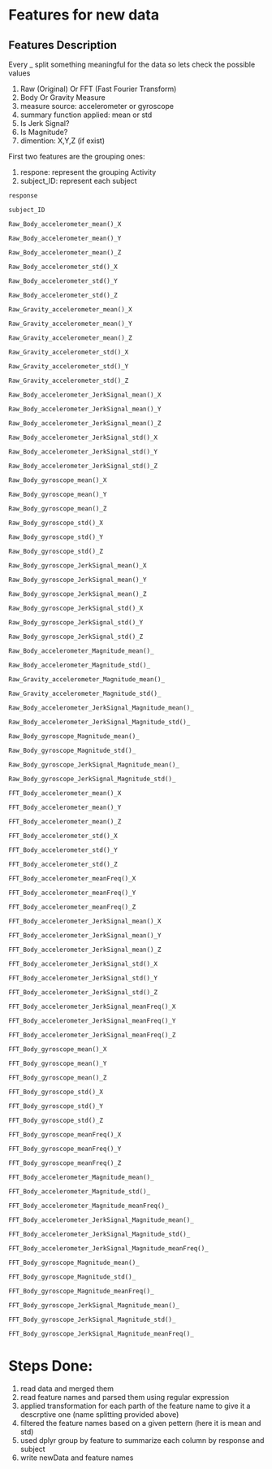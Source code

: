 # Features for new data
## Features Description

Every _ split something meaningful for the data so lets check the possible values

1. Raw (Original) Or FFT (Fast Fourier Transform)
2. Body Or Gravity Measure
3. measure source: accelerometer or gyroscope
4. summary function applied: mean or std
5. Is Jerk Signal? 
6. Is Magnitude?
7. dimention: X,Y,Z (if exist)

First two features are the grouping ones: 

1. respone: represent the grouping Activity
2. subject_ID: represent each subject

```
response

subject_ID

Raw_Body_accelerometer_mean()_X

Raw_Body_accelerometer_mean()_Y

Raw_Body_accelerometer_mean()_Z

Raw_Body_accelerometer_std()_X

Raw_Body_accelerometer_std()_Y

Raw_Body_accelerometer_std()_Z

Raw_Gravity_accelerometer_mean()_X

Raw_Gravity_accelerometer_mean()_Y

Raw_Gravity_accelerometer_mean()_Z

Raw_Gravity_accelerometer_std()_X

Raw_Gravity_accelerometer_std()_Y

Raw_Gravity_accelerometer_std()_Z

Raw_Body_accelerometer_JerkSignal_mean()_X

Raw_Body_accelerometer_JerkSignal_mean()_Y

Raw_Body_accelerometer_JerkSignal_mean()_Z

Raw_Body_accelerometer_JerkSignal_std()_X

Raw_Body_accelerometer_JerkSignal_std()_Y

Raw_Body_accelerometer_JerkSignal_std()_Z

Raw_Body_gyroscope_mean()_X

Raw_Body_gyroscope_mean()_Y

Raw_Body_gyroscope_mean()_Z

Raw_Body_gyroscope_std()_X

Raw_Body_gyroscope_std()_Y

Raw_Body_gyroscope_std()_Z

Raw_Body_gyroscope_JerkSignal_mean()_X

Raw_Body_gyroscope_JerkSignal_mean()_Y

Raw_Body_gyroscope_JerkSignal_mean()_Z

Raw_Body_gyroscope_JerkSignal_std()_X

Raw_Body_gyroscope_JerkSignal_std()_Y

Raw_Body_gyroscope_JerkSignal_std()_Z

Raw_Body_accelerometer_Magnitude_mean()_

Raw_Body_accelerometer_Magnitude_std()_

Raw_Gravity_accelerometer_Magnitude_mean()_

Raw_Gravity_accelerometer_Magnitude_std()_

Raw_Body_accelerometer_JerkSignal_Magnitude_mean()_

Raw_Body_accelerometer_JerkSignal_Magnitude_std()_

Raw_Body_gyroscope_Magnitude_mean()_

Raw_Body_gyroscope_Magnitude_std()_

Raw_Body_gyroscope_JerkSignal_Magnitude_mean()_

Raw_Body_gyroscope_JerkSignal_Magnitude_std()_

FFT_Body_accelerometer_mean()_X

FFT_Body_accelerometer_mean()_Y

FFT_Body_accelerometer_mean()_Z

FFT_Body_accelerometer_std()_X

FFT_Body_accelerometer_std()_Y

FFT_Body_accelerometer_std()_Z

FFT_Body_accelerometer_meanFreq()_X

FFT_Body_accelerometer_meanFreq()_Y

FFT_Body_accelerometer_meanFreq()_Z

FFT_Body_accelerometer_JerkSignal_mean()_X

FFT_Body_accelerometer_JerkSignal_mean()_Y

FFT_Body_accelerometer_JerkSignal_mean()_Z

FFT_Body_accelerometer_JerkSignal_std()_X

FFT_Body_accelerometer_JerkSignal_std()_Y

FFT_Body_accelerometer_JerkSignal_std()_Z

FFT_Body_accelerometer_JerkSignal_meanFreq()_X

FFT_Body_accelerometer_JerkSignal_meanFreq()_Y

FFT_Body_accelerometer_JerkSignal_meanFreq()_Z

FFT_Body_gyroscope_mean()_X

FFT_Body_gyroscope_mean()_Y

FFT_Body_gyroscope_mean()_Z

FFT_Body_gyroscope_std()_X

FFT_Body_gyroscope_std()_Y

FFT_Body_gyroscope_std()_Z

FFT_Body_gyroscope_meanFreq()_X

FFT_Body_gyroscope_meanFreq()_Y

FFT_Body_gyroscope_meanFreq()_Z

FFT_Body_accelerometer_Magnitude_mean()_

FFT_Body_accelerometer_Magnitude_std()_

FFT_Body_accelerometer_Magnitude_meanFreq()_

FFT_Body_accelerometer_JerkSignal_Magnitude_mean()_

FFT_Body_accelerometer_JerkSignal_Magnitude_std()_

FFT_Body_accelerometer_JerkSignal_Magnitude_meanFreq()_

FFT_Body_gyroscope_Magnitude_mean()_

FFT_Body_gyroscope_Magnitude_std()_

FFT_Body_gyroscope_Magnitude_meanFreq()_

FFT_Body_gyroscope_JerkSignal_Magnitude_mean()_

FFT_Body_gyroscope_JerkSignal_Magnitude_std()_

FFT_Body_gyroscope_JerkSignal_Magnitude_meanFreq()_
```


# Steps Done:

1. read data and merged them
2. read feature names and parsed them using regular expression 
3. applied transformation for each parth of the feature name to give it a descrptive one (name splitting provided above)
4. filtered the feature names based on a given pettern (here it is mean and std) 
5. used dplyr group by feature to summarize each column by response and subject
6. write newData and feature names 
